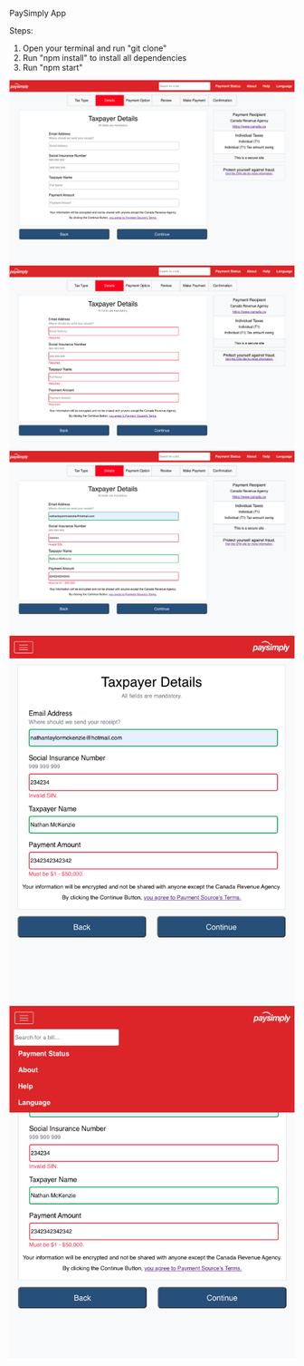 PaySimply App

Steps:

1. Open your terminal and run "git clone"
2. Run "npm install" to install all dependencies
3. Run "npm start"

![Screenshot](./screenshots/screenshot-1.png)
![Screenshot](./screenshots/screenshot-2.png)
![Screenshot](./screenshots/screenshot-3.png)
![Screenshot](./screenshots/screenshot-4.png)
![Screenshot](./screenshots/screenshot-5.png)
